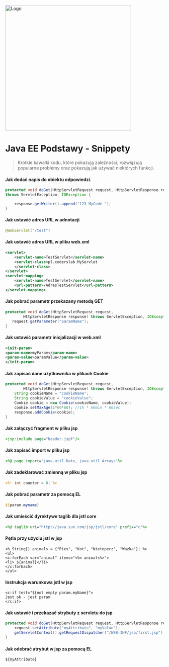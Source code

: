 <img alt="Logo" src="http://coderslab.pl/svg/logo-coderslab.svg" width="400">

# Java EE Podstawy - Snippety
> Krótkie kawałki kodu, które pokazują zależności, rozwiązują popularne problemy oraz pokazują jak używać niektórych funkcji.

#### Jak dodać napis do obiektu odpowiedzi.

```java
protected void doGet(HttpServletRequest request, HttpServletResponse response)
throws ServletException, IOException {

	response.getWriter().append("123 MyCode ");
}
```



#### Jak ustawić adres URL w adnotacji
```java
@WebServlet("/test")
```

#### Jak ustawić adres URL w pliku web.xml

```xml
<servlet>
    <servlet-name>TestServlet</servlet-name>
    <servlet-class>pl.coderslab.MyServlet
    </servlet-class>
</servlet>
<servlet-mapping>
    <servlet-name>TestServlet</servlet-name>
    <url-pattern>/AdresTestServlet</url-pattern>
</servlet-mapping>
```
#### Jak pobrać parametr przekazany metodą GET


```java
protected void doGet(HttpServletRequest request,
        HttpServletResponse response) throws ServletException, IOException {
   request.getParameter("paramName");
}
```

#### Jak ustawić parametr inicjalizacji w web.xml
```xml
<init-param>
<param-name>myParam</param-name>
<param-value>paramValue</param-value>
</init-param>

```


#### Jak zapisać dane użytkownika w plikach Cookie


```java
protected void doGet(HttpServletRequest request,
        HttpServletResponse response) throws ServletException, IOException {  
    String cookieName = "cookieName";
    String cookieValue = "cookieValue";
    Cookie cookie = new Cookie(cookieName, cookieValue);
    cookie.setMaxAge(1*60*60); //1h * 60min * 60sec
    response.addCookie(cookie);
}
```

#### Jak załączyć fragment w pliku jsp

```jsp
<jsp:include page="header.jspf"/>
```

#### Jak zapisać import w pliku jsp

```jsp
<%@ page import="java.util.Date, java.util.Arrays"%>
```
#### Jak zadeklarować zmienną w pliku jsp

```jsp
<%! int counter = 0; %>
```


#### Jak pobrać parametr za pomocą EL
```jsp
${param.myname}
```
#### Jak umieścić dyrektywe taglib dla jstl core
```jsp
<%@ taglib uri="http://java.sun.com/jsp/jstl/core" prefix="c"%>
```
#### Pętla przy użyciu jstl w jsp
```
<% String[] animals = {"Pies", "Kot", "Nietoperz", "Ważka"}; %>
<ul>
<c:forEach var="animal" items="<%= animals%>">
<li> ${animal}</li>
</c:forEach>
</ul>
```

#### Instrukcja warunkowa jstl w jsp
```
<c:if test="${not empty param.myName}">
Jest ok - jest param
</c:if>
```

#### Jak ustawić i przekazać strybuty z servletu do jsp
```java
protected void doGet(HttpServletRequest request, HttpServletResponse response) throws ServletException, IOException {
    request.setAttribute("myAttribute", "myValue");
    getServletContext().getRequestDispatcher("/WEB-INF/jsp/first.jsp").forward(request, response);
}
```
#### Jak odebrać atrybut w jsp za pomocą EL
```
${myAttribute}
```

